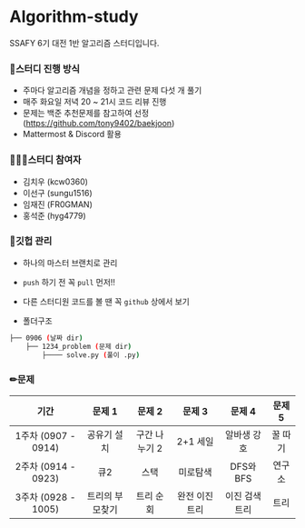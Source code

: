 # Algorithm-study
SSAFY 6기 대전 1반 알고리즘 스터디입니다.


### 📗스터디 진행 방식

- 주마다 알고리즘 개념을 정하고 관련 문제 다섯 개 풀기
- 매주 화요일 저녁 20 ~ 21시 코드 리뷰 진행 
- 문제는 백준 추천문제를 참고하여 선정 (https://github.com/tony9402/baekjoon)
- Mattermost & Discord 활용



### 👨‍👧‍👧스터디 참여자

- 김치우 (kcw0360)
- 이선구 (sungu1516)
- 임재진 (FR0GMAN)
- 홍석준 (hyg4779)



### 🔧깃헙 관리

-  하나의 마스터 브랜치로 관리
- `push` 하기 전 꼭 `pull` 먼저!!
- 다른 스터디원 코드를 볼 땐 꼭 `github` 상에서 보기

- 폴더구조

```bash
├── 0906 (날짜 dir)
   	├── 1234_problem (문제 dir)
   		├──── solve.py (풀이 .py)
```



### ✏문제

|        기간         |     문제 1      |    문제 2     |     문제 3     |     문제 4     | 문제 5  |
| :-----------------: | :-------------: | :-----------: | :------------: | :------------: | :-----: |
| 1주차 (0907 - 0914) |   공유기 설치   | 구간 나누기 2 |    2+1 세일    |  알바생 강호   | 꿀 따기 |
| 2주차 (0914 - 0923) |       큐2       |     스택      |    미로탐색    |   DFS와 BFS    | 연구소  |
| 3주차 (0928 - 1005) | 트리의 부모찾기 |   트리 순회   | 완전 이진 트리 | 이진 검색 트리 |  트리   |

